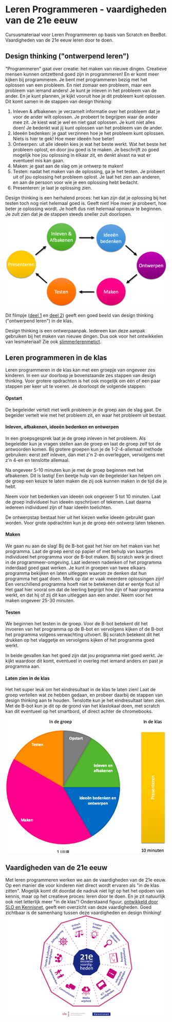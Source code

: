 # Leren Programmeren - vaardigheden van de 21e eeuw
Cursusmateriaal voor Leren Programmeren op basis van Scratch en BeeBot. Vaardigheden van de 21e eeuw leren door te doen.

## Design thinking ("ontwerpend leren")
"Programmeren" gaat over creatie: het maken van nieuwe dingen. Creatieve mensen kunnen ontzettend goed zijn in programmeren! En er komt meer kijken bij programmeren. Je bent met programmeren bezig met het oplossen van een probleem. En niet zomaar een probleem, maar een probleem van iemand anders! Je kunt je inleven in het probleem van de ander. En je kunt plannen, je kijkt vooruit hoe je dit probleem kunt oplossen. Dit komt samen in de stappen van design thinking:

1. Inleven & afbakenen: je verzamelt informatie over het probleem dat je voor de ander wilt oplossen. Je probeert te begrijpen waar de ander mee zit. Je kiest wat je wel en niet gaat oplossen. Je kunt niet alles doen! Je bedenkt wat jij kunt oplossen van het probleem van de ander.
2. Ideeën bedenken: je gaat verzinnen hoe je het probleem kunt oplossen. Niets is hier te gek! Hoe meer ideeën hoe beter!
3. Ontwerpen: uit alle ideeën kies je wat het beste werkt. Wat het beste het probleem oplost, en door jou goed is te maken. Je beschrijft zo goed mogelijk hoe jou oplossing in elkaar zit, en denkt alvast na wat er eventueel mis kan gaan.
4. Maken: je gaat aan de slag om je ontwerp te maken!
5. Testen: nadat het maken van de oplossing, ga je het testen. Je probeert uit of jou oplossing het probleem oplost. Je laat het zien aan anderen, en aan de persoon voor wie je een oplossing hebt bedacht.
6. Presenteren: je laat je oplossing zien.

Design thinking is een herhalend proces: het kan zijn dat je oplossing bij het testen toch nog niet helemaal goed is. Geeft niet! Hoe meer je probeert, hoe beter je oplossing wordt. Je hoeft dus niet helemaal opnieuw te beginnen. Je zult zien dat je de stappen steeds sneller zult doorlopen.

![Design Thinking](/media/design-thinking.png)

Dit filmpje ([deel 1](https://youtu.be/gGuG8Bb5Fpw) en [deel 2](https://youtu.be/6bgHopWrPrg)) geeft een goed beeld van design thinking ("ontwerpend leren") in de klas.

Design thinking is een ontwerpaanpak. Iedereen kan deze aanpak gebruiken bij het maken van nieuwe dingen. Dus ook voor het ontwikkelen van lesmateriaal! Zie ook [slimmerlerenmetict](https://www.slimmerlerenmetict.nl/artikel/waar-kan-ik-design-thinking-voor-inzetten).

## Leren programmeren in de klas

Leren programmeren in de klas kan met een groepje van ongeveer zes kinderen. In een uur doorloop je bovenstaande zes stappen van design thinking. Voor grotere opdrachten is het ook mogelijk om één of een paar stappen per keer uit te voeren. Je doorloopt de volgende stappen:

#### Opstart ###

De begeleider vertelt met welk probleem je de groep aan de slag gaat. De begeider vertelt wie met het probleem zit, en waar het probleem uit bestaat.

#### Inleven, afbakenen, ideeën bedenken en ontwerpen

In een groepsgesprek laat je de groep inleven in het probleem. Als begeleider kun je vragen stellen aan de groep en laat de groep zelf tot de antwoorden komen. Bij grotere groepen kun je de 1-2-4-allemaal methode gebruiken: eerst zelf inleven, dan met z'n 2-en overleggen, vervolgens met z'n 4-en en tenslotte allemaal.

Na ongeveer 5-10 minuten kun je met de groep beginnen met het afbakenen. Dit is lastig! Een beetje hulp van de begeleider kan helpen om de groep een keuze te laten maken die zij ook kunnen maken in de tijd die je hebt.

Neem voor het bedenken van ideeën ook ongeveer 5 tot 10 minuten. Laat de groep individueel hun ideeën opschrijven of tekenen. Laat daarna iedereen individueel zijn of haar ideeën toelichten.

De ontwerpstap bestaat hier uit het kiezen welke ideeën gebruikt gaan worden. Voor grote opdrachten kun je de groep één ontwerp laten tekenen.

#### Maken

We gaan nu aan de slag! Bij de B-bot gaat het hier om het maken van het programma. Laat de groep eerst op papier of met behulp van kaartjes individueel het programma voor de B-bot maken. Bij scratch werk je direct in de programmeer-omgeving. Laat iedereen nadenken of het programma inderdaad goed gaat werken. Je kunt in groepen van twee elkaars programma bekijken en laten uitleggen waarom ze denken dat hun programma het gaat doen. Merk op dat er vaak meerdere oplossingen zijn! Een verschillend programma hoeft niet te betekenen dat er eentje fout is! Het gaat hier vooral om dat de leerling begrijpt hoe zijn of haar programma werkt, en dat hij of zij dit kan uitleggen aan een ander. Neem voor het maken ongeveer 25-30 minuten.

#### Testen

We beginnen het testen in de groep. Voor de B-bot betekent dit het invoeren van het programma op de B-bot en vervolgens kijken of de B-bot het programma volgens verwachting uitvoert. Bij scratch betekent dit het drukken op het vlaggetje en vervolgens kijken of het programma goed werkt.

In beide gevallen kan het goed zijn dat jou programma niet goed werkt. Je kijkt waardoor dit komt, eventueel in overleg met iemand anders en past je programma aan.

#### Laten zien in de klas

Het het super leuk om het eindresultaat in de klas te laten zien! Laat de groep vertellen wat ze hebben gedaan, en probeer daarbij de stappen van design thinking aan te houden. Tenslotte kun je het eindresultaat laten zien. Met de B-bot kun je dit op de grond van het klaslokaal doen, met scratch kan dit eventueel op het smartbord, of direct achter de chromebooks.

![](media/in-de-klas.png)

## Vaardigheden van de 21e eeuw
Met leren programmeren werken we aan de vaardigheden van de 21e eeuw. Op een manier die voor kinderen niet direct wordt ervaren als "in de klas zitten". Mogelijk komt dit doordat de nadruk niet ligt op het het opdoen van kennis, maar op het creatieve proces: leren door te doen. En je zit natuurlijk ook niet letterlijk meer "in de klas"! Onderstaand figuur, [ontwikkeld door SLO en Kennisnet](https://www.kennisnet.nl/artikel/alles-wat-je-moet-weten-over-21e-eeuwse-vaardigheden/), geeft een overzicht van deze vaardigheden. Goed zichtbaar is de samenhang tussen deze vaardigheden en design thinking!
![](media/21e_eeuwse_vaardigheden.jpg)
